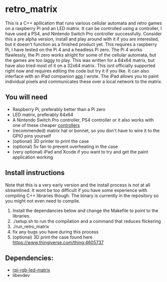 # retro_matrix
This is a C++ apllication that runs various cellular automata and retro games on a raspberry Pi and an LED matrix. It can be controlled using a controller, I have used a PS4, and Nintendo Switch Pro controller successfully. Consider this a pre alpha version, install and play around with it if you are interested, but it doesn't function as a finished product yet. This requires a raspberry Pi, I have tested on the Pi 4 and a headless Pi zero. The Pi 4 works flawlessly, the Pi zero works alright for some of the cellular automata, but the games are too laggy to play. This was written for a 64x64 matrix, but have also tried most of it on a 32x64 matrix. This isnt officially supported right now and requires editing the code but try it if you like. It can also interface with an iPad companion [app](https://github.com/zcqsntr/retro_matrix_companion) I wrote. The iPad allows you to paint individual pixels and communicates these over a local network to the matrix.

## You will need
* Raspberry Pi, preferably better than a Pi zero
* LED matrix, preferably 64x64
* A Nintendo Switch Pro controller, PS4 controller or it also works with one of these cheaper [controllers](https://www.amazon.co.uk/8BitDo-Wireless-Bluetooth-Controller-Powerful/dp/B083FJLVLH/ref=sr_1_17_sspa?dchild=1&keywords=8bitdo+controller&qid=1601051019&sr=8-17-spons&psc=1&spLa=ZW5jcnlwdGVkUXVhbGlmaWVyPUEzME5UMFlLRTVTMzVSJmVuY3J5cHRlZElkPUEwOTQwMTY2MkJWQURBNjhORUE0QSZlbmNyeXB0ZWRBZElkPUEwMjQ5OTMzMUZHSk1GRUFSNjg4NCZ3aWRnZXROYW1lPXNwX210ZiZhY3Rpb249Y2xpY2tSZWRpcmVjdCZkb05vdExvZ0NsaWNrPXRydWU=) 
* (recommended) matrix hat or bonnet, so you don't have to wire it to the GPIO pins yourself
* (optional) 3D printer to print the case
* (optional) 5v fan to prevent overheating in the case
* (very optional) iPad and Xcode if you want to try and get the paint application working

## Install instructions

Note that this is a very early version and the install process is not at all streamlined. It wont be too difficult if you have some experience with compiling C++ libraries though. The binary is currently in the repository so you might not even need to compile.

1) Install the dependancies below and change the Makefile to point to the libraries. 
2) ./setup.sh to run the compilation and a command that reduces flickering 
3) ./run_retro_matrix
4) fix any bugs you have during this process
5) (optional)  3D print the case found here https://www.thingiverse.com/thing:4605737

## Dependencies:
* [rpi-rgb-led-matrix](https://github.com/hzeller/rpi-rgb-led-matrix)
* libevdev



